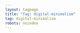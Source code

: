 ```yaml
---
layout: tagpage
title: "Tag: digital-minimalism"
tag: digital-minimalism
robots: noindex
---
```

